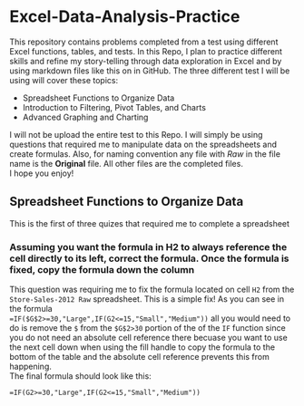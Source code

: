 # Excel-Data-Analysis-Practice
This repository contains problems completed from a test using different Excel functions, tables, and tests.
In this Repo, I plan to practice different skills and refine my story-telling through data exploration in Excel and by using markdown files like this on in GitHub.
The three different test I will be using will cover these topics:

* Spreadsheet Functions to Organize Data
* Introduction to Filtering, Pivot Tables, and Charts
* Advanced Graphing and Charting

I will not be upload the entire test to this Repo. I will simply be using questions that required me to manipulate data on the spreadsheets and create formulas. Also, for naming convention any file with *Raw* in the file name is the **Original** file. All other files are the completed files. <br />
I hope you enjoy!

## Spreadsheet Functions to Organize Data
This is the first of three quizes that required me to complete a spreadsheet <br />

### Assuming you want the formula in H2 to always reference the cell directly to its left, correct the formula.  Once the formula is fixed, copy the formula down the column <br />

This question was requiring me to fix the formula located on cell `H2` from the `Store-Sales-2012 Raw` spreadsheet. This is a simple fix! As you can see in the formula <br />
`=IF($G$2>=30,"Large",IF(G2<=15,"Small","Medium"))` all you would need to do is remove the `$` from the `$G$2>30` portion of the of the `IF` function since you do not need an absolute cell reference there becuase you want to use the next cell down when using the fill handle to copy the formula to the bottom of the table and the absolute cell reference prevents this from happening. <br />
The final formula should look like this:
```
=IF(G2>=30,"Large",IF(G2<=15,"Small","Medium"))
```
